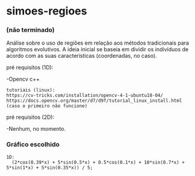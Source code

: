 # simoes-regioes

### (não terminado)

Análise sobre o uso de regiões em relação aos métodos tradicionais para algoritmos evolutivos. A ideia inicial se baseia em dividir os indivíduos de acordo com as suas características (coordenadas, no caso).

pré requisitos (1D):
  
  -Opencv c++
  
    tutoriais (linux):
    https://cv-tricks.com/installation/opencv-4-1-ubuntu18-04/
    https://docs.opencv.org/master/d7/d9f/tutorial_linux_install.html (caso o primeiro não funcione)

pré requisitos (2D):

  -Nenhum, no momento.
 
 ### Gráfico escolhido
    1D:
      (2*cos(0.39*x) + 5*sin(0.5*x) + 0.5*cos(0.1*x) + 10*sin(0.7*x) + 5*sin(1*x) + 5*sin(0.35*x)) / 5;
